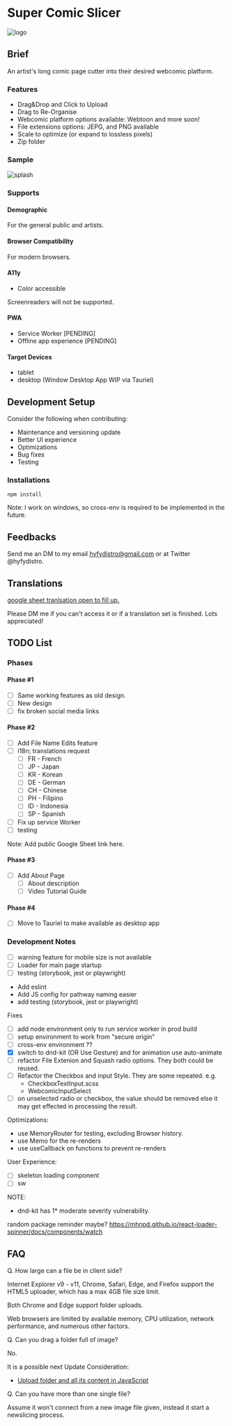 # Super Comic Slicer
![logo](https://github.com/hyfydistro/super-comic-slicer/assets/24542308/7f4d2581-2588-4c63-a8b2-b989ebe14866)

## Brief
An artist's long comic page cutter into their desired webcomic platform.

### Features
- Drag&Drop and Click to Upload
- Drag to Re-Organise
- Webcomic platform options available: Webtoon and more soon!
- File extensions options: JEPG, and PNG available
- Scale to optimize (or expand to lossless pixels)
- Zip folder

### Sample
![splash](https://github.com/hyfydistro/super-comic-slicer/assets/24542308/385d507e-31c4-46a1-8f9a-52a2154631b7)

### Supports
#### Demographic
For the general public and artists.

#### Browser Compatibility
For modern browsers.

#### A11y
- Color accessible

Screenreaders will not be supported.

#### PWA
- Service Worker [PENDING]
- Offline app experience [PENDING]

#### Target Devices
- tablet
- desktop (Window Desktop App WIP via Tauriel)

## Development Setup
Consider the following when contributing:
- Maintenance and versioning update
- Better UI experience
- Optimizations
- Bug fixes
- Testing

### Installations

```
npm install
```

Note: I work on windows, so cross-env is required to be implemented in the future.

## Feedbacks
Send me an DM to my email hyfydistro@gmail.com or at Twitter @hyfydistro.

## Translations

[google sheet tranlsation open to fill up.](https://docs.google.com/spreadsheets/d/1HgGwzr13YISx56oih66LNoYBX6zEBpQkAjTMmKkit4E/edit?usp=sharing)

Please DM me if you can't access it or if a translation set is finished. Lots appreciated!

## TODO List

### Phases

#### Phase #1
- [ ] Same working features as old design.
- [ ] New design
- [ ] fix broken social media links

#### Phase #2
- [ ] Add File Name Edits feature
- [ ] i18n; translations request
  - [ ] FR - French
  - [ ] JP - Japan
  - [ ] KR - Korean
  - [ ] DE - German
  - [ ] CH - Chinese
  - [ ] PH - Filipino
  - [ ] ID - Indonesia
  - [ ] SP - Spanish
- [ ] Fix up service Worker
- [ ] testing

Note: Add public Google Sheet link here.

#### Phase #3
- [ ] Add About Page
  - [ ] About description
  - [ ] Video Tutorial Guide

#### Phase #4
- [ ] Move to Tauriel to make available as desktop app

### Development Notes
- [ ] warning feature for mobile size is not available
- [ ] Loader for main page startup
- [ ] testing (storybook, jest or playwright)

- Add eslint
- Add JS config for pathway naming easier
- add testing (storybook, jest or playwright)

Fixes
- [ ] add node environment only to run service worker in prod build
- [ ] setup environment to work from "secure origin"
- [ ] cross-env environment ??
- [x] switch to dnd-kit (OR Use Gesture) and for animation use auto-animate
- [ ] refactor File Extenion and Squash radio options. They both could be reused.
- [ ] Refactor the Checkbox and input Style. They are some repeated.
e.g.
  - CheckboxTextInput.scss
  - WebcomicInputSelect
- [ ] on unselected radio or checkbox, the value should be removed else it may get effected in processing the result.

Optimizations:
- use MemoryRouter for testing, excluding Browser history.
- use Memo for the re-renders
- use useCallback on functions to prevent re-renders

User Experience:
- [ ] skeleton loading component
- [ ] sw

NOTE:
- dnd-kit has 1* moderate severity vulnerability.

random package reminder maybe?
https://mhnpd.github.io/react-loader-spinner/docs/components/watch

## FAQ
Q. How large can a file be in client side?

Internet Explorer v9 - v11, Chrome, Safari, Edge, and Firefox support the HTML5 uploader, which has a max 4GB file size limit.

Both Chrome and Edge support folder uploads.

Web browsers are limited by available memory, CPU utilization, network performance, and numerous other factors.

Q. Can you drag a folder full of image?

No.

It is a possible next Update Consideration:

- [Upload folder and all its content in JavaScript](https://stackoverflow.com/questions/42239663/upload-folder-and-all-its-content-in-javascript)

Q. Can you have more than one single file?

Assume it won't connect from a new image file given, instead it start a newslicing process.
